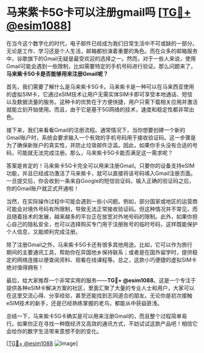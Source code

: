 # 马来紫卡5G卡可以注册gmail吗 [[TG💪+ @esim1088](https://t.me/s/esim1088)]

在当今这个数字化的时代，电子邮件已经成为我们日常生活中不可或缺的一部分。无论是工作、学习还是个人生活，邮箱都扮演着重要的角色。而在众多的邮箱服务中，谷歌旗下的Gmail无疑是最受欢迎的选择之一。然而，对于一些人来说，使用Gmail可能会遇到一些限制，比如需要特定的手机号码进行验证。那么问题来了，**马来紫卡5G卡是否能够用来注册Gmail呢？**

首先，我们需要了解什么是马来紫卡5G卡。马来紫卡是一种可以在马来西亚使用的虚拟SIM卡，它通过eSIM技术让用户无需实体SIM卡即可享受本地通话、短信以及数据流量的服务。这种卡的优势在于方便快捷，用户只需下载相关应用并激活就能立刻开始使用。而且，由于它是基于5G网络的技术，速度和稳定性都非常出色。

接下来，我们来看看Gmail的注册流程。通常情况下，当你想要创建一个新的Gmail账户时，系统会要求输入一个有效的手机号码用于接收验证码。这一步骤是为了确保新账户的真实性，并防止垃圾邮件泛滥。因此，如果你手头没有合适的号码，可能就无法完成注册。那么，马来紫卡5G卡能否满足这一需求呢？

答案是肯定的！马来紫卡5G卡完全可以用来注册Gmail。只要你的设备支持eSIM功能，并且已经成功激活了马来紫卡，就可以直接将该号码填入Gmail注册页面。一旦提交后，你会收到一条来自Google的短信验证码，输入正确的验证码之后，你的Gmail账户就正式开通啦！

当然，在实际操作过程中可能会遇到一些小问题。例如，部分国家或地区的运营商可能会对境外号码有所限制，导致无法正常接收验证码。但这种情况并不常见，而且随着技术的发展，越来越多的平台正在放宽对外地号码的限制。此外，如果你担心自己的隐私安全，也可以选择购买专门用于注册账号的临时号码，这样既能保护个人信息，又能顺利完成注册。

除了注册Gmail之外，马来紫卡5G卡还有很多其他用途。比如，它可以作为旅行期间的主要通讯工具，帮助你在异国他乡保持联系；或者是在国外留学时，提供稳定的网络连接以便查阅资料、观看在线课程等。总之，这款小巧便捷的虚拟SIM卡绝对值得拥有！

最后，给大家推荐一个非常实用的服务——**TG💪+ @esim1088**。这是一个专注于提供各种eSIM卡解决方案的社区，里面汇聚了大量的专业人士和用户，大家可以在这里交流心得、分享经验，甚至还能找到志同道合的朋友。无论你是初次接触eSIM技术的新手，还是已经熟练掌握的老鸟，都能从中获益匪浅。

总结一下，马来紫卡5G卡确实是可以用来注册Gmail的，而且整个过程简单易行。如果你正在寻找一种既经济又高效的通讯方式，不妨试试这款产品吧！相信它会给你的数字生活带来意想不到的变化。

[[TG💪+ @esim1088](https://t.me/s/esim1088) ![Image](https://i.postimg.cc/4NQfJmqS/Snipaste-2025-05-13-00-14-12.png)]